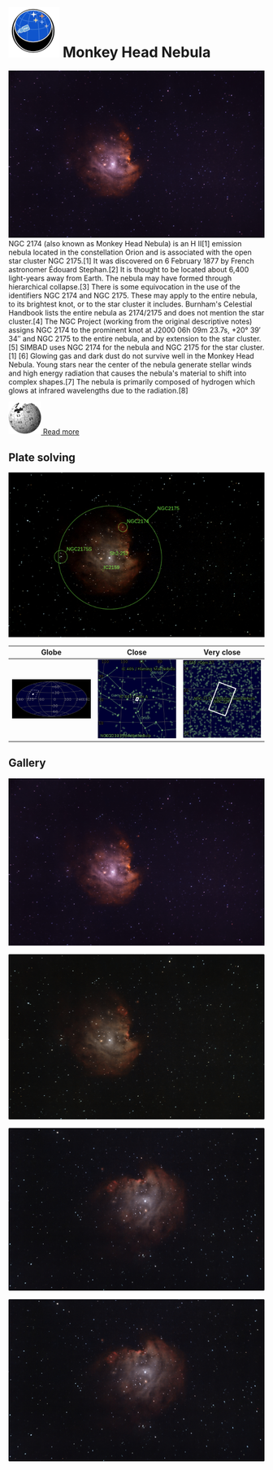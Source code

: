 # ![](..//Imaging//Common/pyl-tiny.png) Monkey Head Nebula
![IMG](..//Imaging//HD/Monkey_Head_Nebula+00+co.jpg)
NGC 2174 (also known as Monkey Head Nebula) is an H II[1] emission nebula located in the constellation Orion and is associated with the open star cluster NGC 2175.[1] It was discovered on 6 February 1877 by French astronomer Édouard Stephan.[2] It is thought to be located about 6,400 light-years away from Earth. The nebula may have formed through hierarchical collapse.[3] There is some equivocation in the use of the identifiers NGC 2174 and NGC 2175. These may apply to the entire nebula, to its brightest knot, or to the star cluster it includes. Burnham's Celestial Handbook lists the entire nebula as 2174/2175 and does not mention the star cluster.[4] The NGC Project (working from the original descriptive notes) assigns NGC 2174 to the prominent knot at J2000 06h 09m 23.7s, +20° 39′ 34″ and NGC 2175 to the entire nebula, and by extension to the star cluster.[5] SIMBAD uses NGC 2174 for the nebula and NGC 2175 for the star cluster.[1] [6] Glowing gas and dark dust do not survive well in the Monkey Head Nebula. Young stars near the center of the nebula generate stellar winds and high energy radiation that causes the nebula's material to shift into complex shapes.[7] The nebula is primarily composed of hydrogen which glows at infrared wavelengths due to the radiation.[8]

[![](..//Imaging//Common/Wikipedia.png) Read more](https://en.wikipedia.org/wiki/NGC_2174)
## Plate solving 


![IMG](..//Imaging//HD/Monkey_Head_Nebula_Annotated.jpg)


| Globe | Close | Very close |
| ----- | ----- | ----- |
|![IMG](..//Imaging//HD/Monkey_Head_Nebula_Globe.jpg) |![IMG](..//Imaging//HD/Monkey_Head_Nebula_Close.jpg) |![IMG](..//Imaging//HD/Monkey_Head_Nebula_Closer.jpg) |

## Gallery
![IMG](..//Imaging//HD/Monkey_Head_Nebula+00+co.jpg) 

![IMG](..//Imaging//HD/Monkey_Head_Nebula+01+co.jpg) 

![IMG](..//Imaging//HD/Monkey_Head_Nebula+02+co.jpg) 

![IMG](..//Imaging//HD/Monkey_Head_Nebula+03+co.jpg) 

